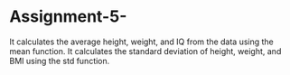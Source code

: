 # Assignment-5-
It calculates the average height, weight, and IQ from the data using the mean function. It calculates the standard deviation of height, weight, and BMI using the std function. 
